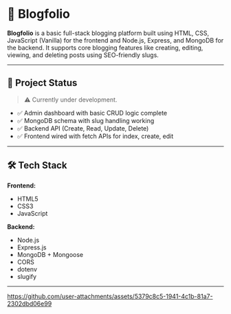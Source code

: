 # 📝 Blogfolio

**Blogfolio** is a basic full-stack blogging platform built using HTML, CSS, JavaScript (Vanilla) for the frontend and Node.js, Express, and MongoDB for the backend. It supports core blogging features like creating, editing, viewing, and deleting posts using SEO-friendly slugs.



---

## 🚧 Project Status

> ⚠️ Currently under development.

- ✅ Admin dashboard with basic CRUD logic complete
- ✅ MongoDB schema with slug handling working
- ✅ Backend API (Create, Read, Update, Delete)
- ✅ Frontend wired with fetch APIs for index, create, edit


---

## 🛠 Tech Stack

**Frontend:**
- HTML5
- CSS3
- JavaScript


**Backend:**
- Node.js
- Express.js
- MongoDB + Mongoose
- CORS
- dotenv
- slugify

---


https://github.com/user-attachments/assets/5379c8c5-1941-4c1b-81a7-2302dbd06e99



